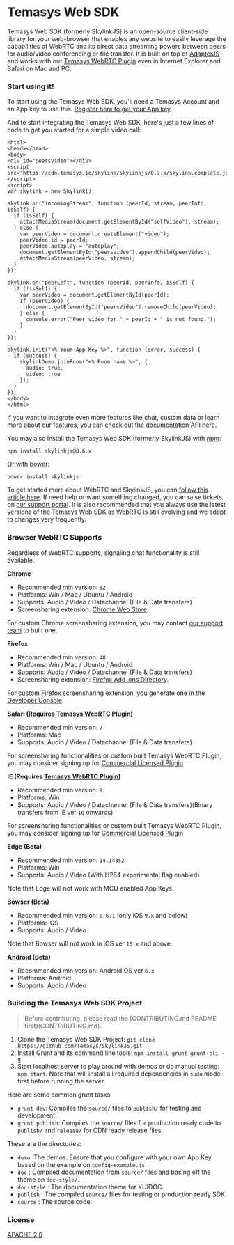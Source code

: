 # Temasys Web SDK
Temasys Web SDK (formerly SkylinkJS) is an open-source client-side library for your web-browser that enables any website to easily leverage the capabilities of WebRTC and its direct data streaming powers between peers for audio/video conferencing or file transfer. It is built on top of [AdapterJS](http://github.com/Temasys/AdapterJS) and works with our [Temasys WebRTC Plugin](http://skylink.io/plugin/) even in Internet Explorer and Safari on Mac and PC.

### Start using it!
To start using the Temasys Web SDK, you'll need a Temasys Account and an App key to use this. [Register here to get your App key](https://console.temasys.io).

And to start integrating the Temasys Web SDK, here's just a few lines of code to get you started for a simple video call:

```
<html>
<head></head>
<body>
<div id="peersVideo"></div>
<script src="https://cdn.temasys.io/skylink/skylinkjs/0.7.x/skylink.complete.js"></script>
<script>
var skylink = new Skylink();

skylink.on("incomingStream", function (peerId, stream, peerInfo, isSelf) {
  if (isSelf) {
    attachMediaStream(document.getElementById("selfVideo"), stream);
  } else {
    var peerVideo = document.createElement("video");
    peerVideo.id = peerId;
    peerVideo.autoplay = "autoplay";
    document.getElementById("peersVideo").appendChild(peerVideo);
    attachMediaStream(peerVideo, stream);
  }
});

skylink.on("peerLeft", function (peerId, peerInfo, isSelf) {
  if (!isSelf) {
    var peerVideo = document.getElementById(peerId);
    if (peerVideo) {
      document.getElementById("peersVideo").removeChild(peerVideo);
    } else {
      console.error("Peer video for " + peerId + " is not found.");
    }
  }
});

skylink.init("<% Your App Key %>", function (error, success) {
  if (success) {
    skylinkDemo.joinRoom("<% Room name %>", {
      audio: true,
      video: true
    });
  }
});
</body>
</html>
```

If you want to integrate even more features like chat, custom data or learn more about our features, you can check out the [documentation API here](cdn.temasys.com.sg/skylink/skylinkjs/0.7.x/doc/classes/Skylink.html).

You may also install the Temasys Web SDK (formerly SkylinkJS) with [npm](https://www.npmjs.com/):
```
npm install skylinkjs@0.6.x
```

Or with [bower](http://bower.io/):
```
bower install skylinkjs
```

To get started more about WebRTC and SkylinkJS, you can [follow this article here](https://temasys.io/getting-started-with-webrtc-and-skylinkjs/). If need help or want something changed, you can raise tickets on [our support portal](http://support.temasys.io). It is also recommended that you always use the latest versions of the Temasys Web SDK as WebRTC is still evolving and we adapt to changes very frequently.


### Browser WebRTC Supports
Regardless of WebRTC supports, signaling chat functionality is still available.

**Chrome**

- Recommended min version: `52`
- Platforms: Win / Mac / Ubuntu / Android
- Supports: Audio / Video / Datachannel (File & Data transfers)
- Screensharing extension: [Chrome Web Store](https://chrome.google.com/webstore/detail/skylink-webrtc-tools/ljckddiekopnnjoeaiofddfhgnbdoafc).

For custom Chrome screensharing extension, you may contact [our support team](mailto:support@temasys.io) to built one.

**Firefox**

- Recommended min version: `48`
- Platforms: Win / Mac / Ubuntu / Android
- Supports: Audio / Video / Datachannel (File & Data transfers)
- Screensharing extension: [Firefox Add-ons Directory](https://addons.mozilla.org/en-US/firefox/addon/skylink-webrtc-tools/).

For custom Firefox screensharing extension, you generate one in the [Developer Console](https://console.temasys.io). 

**Safari (Requires [Temasys WebRTC Plugin](https://temasys.io/plugin))**

- Recommended min version: `7`
- Platforms: Mac
- Supports: Audio / Video / Datachannel (File & Data transfers)

For screensharing functionalities or custom built Temasys WebRTC Plugin, you may consider signing up for [Commercial Licensed Plugin](https://temasys.io/plugin/#commercial-licensing)

**IE (Requires [Temasys WebRTC Plugin](https://temasys.io/plugin))**

- Recommended min version: `9`
- Platforms: Win
- Supports: Audio / Video / Datachannel (File & Data transfers)(Binary transfers from IE ver `10` onwards)

For screensharing functionalities or custom built Temasys WebRTC Plugin, you may consider signing up for [Commercial Licensed Plugin](https://temasys.io/plugin/#commercial-licensing)

**Edge (Beta)**

- Recommended min version: `14.14352`
- Platforms: Win
- Supports: Audio / Video (With H264 experimental flag enabled)

Note that Edge will not work with MCU enabled App Keys.

**Bowser (Beta)**

- Recommended min version: `0.6.1` (only iOS `9.x` and below)
- Platforms: iOS
- Supports: Audio / Video

Note that Bowser will not work in iOS ver `10.x` and above.

**Android (Beta)**

- Recommended min version: Android OS ver `6.x`
- Platforms: Android
- Supports: Audio / Video


### Building the Temasys Web SDK Project
> Before contributing, please read the [CONTRIBUTING.md README first)(CONTRIBUTING.md).

1. Clone the Temasys Web SDK Project: `git clone https://github.com/Temasys/SkylinkJS.git`
2. Install Grunt and its command line tools: `npm install grunt grunt-cli -g`
3. Start localhost server to play around with demos or do manual testing: `npm start`. Note that will install all required dependencies in `sudo` mode first before running the server.

Here are some common grunt tasks:

- `grunt dev`: Compiles the `source/` files to `publish/` for testing and development.
- `grunt publish`: Compiles the `source/` files for production ready code to `publish/` and `release/` for CDN ready release files.

These are the directories:

- `demo`: The demos. Ensure that you configure with your own App Key based on the example on `config-example.js`.
- `doc` : Compiled documentation from `source/` files and basing off the theme on `doc-style/`.
- `doc-style` : The documentation theme for YUIDOC.
- `publish` : The compiled `source/` files for testing or production ready SDK.
- `source` : The source code.

### License
[APACHE 2.0](http://www.apache.org/licenses/LICENSE-2.0.html)
